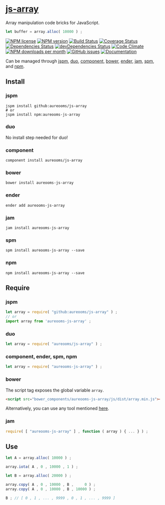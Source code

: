 [js-array](http://aureooms.github.io/js-array)
==

Array manipulation code bricks for JavaScript.

```js
let buffer = array.alloc( 10000 ) ;
```

[![NPM license](http://img.shields.io/npm/l/aureooms-js-array.svg?style=flat)](https://raw.githubusercontent.com/aureooms/js-array/master/LICENSE)
[![NPM version](http://img.shields.io/npm/v/aureooms-js-array.svg?style=flat)](https://www.npmjs.org/package/aureooms-js-array)
[![Build Status](http://img.shields.io/travis/aureooms/js-array.svg?style=flat)](https://travis-ci.org/aureooms/js-array)
[![Coverage Status](http://img.shields.io/coveralls/aureooms/js-array.svg?style=flat)](https://coveralls.io/r/aureooms/js-array)
[![Dependencies Status](http://img.shields.io/david/aureooms/js-array.svg?style=flat)](https://david-dm.org/aureooms/js-array#info=dependencies)
[![devDependencies Status](http://img.shields.io/david/dev/aureooms/js-array.svg?style=flat)](https://david-dm.org/aureooms/js-array#info=devDependencies)
[![Code Climate](http://img.shields.io/codeclimate/github/aureooms/js-array.svg?style=flat)](https://codeclimate.com/github/aureooms/js-array)
[![NPM downloads per month](http://img.shields.io/npm/dm/aureooms-js-array.svg?style=flat)](https://www.npmjs.org/package/aureooms-js-array)
[![GitHub issues](http://img.shields.io/github/issues/aureooms/js-array.svg?style=flat)](https://github.com/aureooms/js-array/issues)
[![Documentation](https://aureooms.github.io/js-array/badge.svg)](https://aureooms.github.io/js-array/source.html)

Can be managed through [jspm](https://github.com/jspm/jspm-cli),
[duo](https://github.com/duojs/duo),
[component](https://github.com/componentjs/component),
[bower](https://github.com/bower/bower),
[ender](https://github.com/ender-js/Ender),
[jam](https://github.com/caolan/jam),
[spm](https://github.com/spmjs/spm),
and [npm](https://github.com/npm/npm).

## Install

### jspm
```terminal
jspm install github:aureooms/js-array
# or
jspm install npm:aureooms-js-array
```
### duo
No install step needed for duo!

### component
```terminal
component install aureooms/js-array
```

### bower
```terminal
bower install aureooms-js-array
```

### ender
```terminal
ender add aureooms-js-array
```

### jam
```terminal
jam install aureooms-js-array
```

### spm
```terminal
spm install aureooms-js-array --save
```

### npm
```terminal
npm install aureooms-js-array --save
```

## Require
### jspm
```js
let array = require( "github:aureooms/js-array" ) ;
// or
import array from 'aureooms-js-array' ;
```
### duo
```js
let array = require( "aureooms/js-array" ) ;
```

### component, ender, spm, npm
```js
let array = require( "aureooms-js-array" ) ;
```

### bower
The script tag exposes the global variable `array`.
```html
<script src="bower_components/aureooms-js-array/js/dist/array.min.js"></script>
```
Alternatively, you can use any tool mentioned [here](http://bower.io/docs/tools/).

### jam
```js
require( [ "aureooms-js-array" ] , function ( array ) { ... } ) ;
```

## Use

```js
let A = array.alloc( 10000 ) ;

array.iota( A , 0 , 10000 , 1 ) ;

let B = array.alloc( 20000 ) ;

array.copy( A , 0 , 10000 , B ,     0 ) ;
array.copy( A , 0 , 10000 , B , 10000 ) ;

B ; // [ 0 , 1 , ... , 9999 , 0 , 1 , ... , 9999 ]
```
